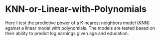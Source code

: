 # KNN-or-Linear-with-Polynomials
Here I test the predictive power of a K nearest neighbors model (KNN) against a linear model with polynomials. The models are tested based on their ability to predict log earnings given age and education.
